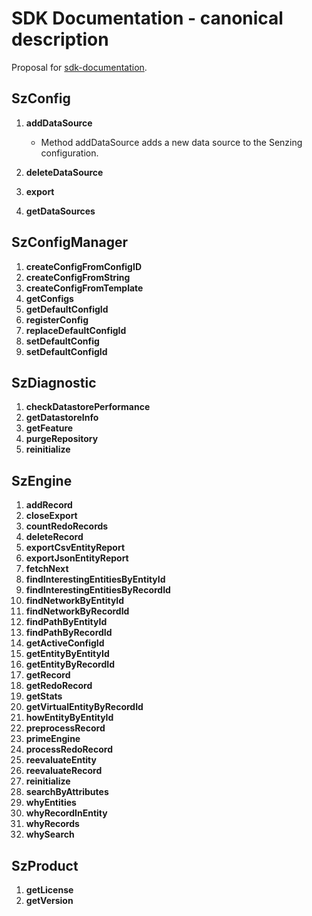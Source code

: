 # SDK Documentation - canonical description

 Proposal for [sdk-documentation].

## SzConfig

1. **addDataSource**

    - Method addDataSource adds a new data source to the Senzing configuration.

1. **deleteDataSource**
1. **export**
1. **getDataSources**

## SzConfigManager

1. **createConfigFromConfigID**
1. **createConfigFromString**
1. **createConfigFromTemplate**
1. **getConfigs**
1. **getDefaultConfigId**
1. **registerConfig**
1. **replaceDefaultConfigId**
1. **setDefaultConfig**
1. **setDefaultConfigId**

## SzDiagnostic

1. **checkDatastorePerformance**
1. **getDatastoreInfo**
1. **getFeature**
1. **purgeRepository**
1. **reinitialize**

## SzEngine

1. **addRecord**
1. **closeExport**
1. **countRedoRecords**
1. **deleteRecord**
1. **exportCsvEntityReport**
1. **exportJsonEntityReport**
1. **fetchNext**
1. **findInterestingEntitiesByEntityId**
1. **findInterestingEntitiesByRecordId**
1. **findNetworkByEntityId**
1. **findNetworkByRecordId**
1. **findPathByEntityId**
1. **findPathByRecordId**
1. **getActiveConfigId**
1. **getEntityByEntityId**
1. **getEntityByRecordId**
1. **getRecord**
1. **getRedoRecord**
1. **getStats**
1. **getVirtualEntityByRecordId**
1. **howEntityByEntityId**
1. **preprocessRecord**
1. **primeEngine**
1. **processRedoRecord**
1. **reevaluateEntity**
1. **reevaluateRecord**
1. **reinitialize**
1. **searchByAttributes**
1. **whyEntities**
1. **whyRecordInEntity**
1. **whyRecords**
1. **whySearch**

## SzProduct

1. **getLicense**
1. **getVersion**

[sdk-documentation]: README.md
